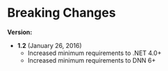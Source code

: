 # Breaking Changes

**Version:**

* **1.2** (January 26, 2016)
    + Increased minimum requirements to .NET 4.0+
    + Increased minimum requirements to DNN 6+  